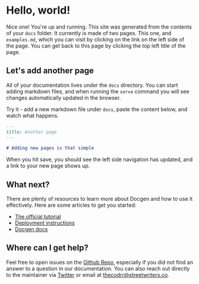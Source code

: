 # Hello, world!

Nice one! You're up and running. This site was generated from the contents of your `docs` folder. It
currently is made of two pages. This one, and `examples.md`, which you can visit by clicking on the
link on the left side of the page. You can get back to this page by clicking the top left title of
the page.

## Let's add another page

All of your documentation lives under the `docs` directory. You can start adding markdown files, and
when running the `serve` command you will see changes automatically updated in the browser.

Try it - add a new markdown file under `docs`, paste the content below, and watch what happens.

```markdown
---
title: Another page
---

# Adding new pages is that simple
```

When you hit save, you should see the left side navigation has updated, and a link to your new page
shows up.

## What next?

There are plenty of resources to learn more about Docgen and how to use it effectively. Here are
some articles to get you started:

- [The official tutorial](https://docgen.streetwriters.co/tutorial)
- [Deployment instructions](https://docgen.streetwriters.co/deployment)
- [Docgen docs](https://docgen.streetwriters.co/)

## Where can I get help?

Feel free to open issues on the [Github Repo](https://github.com/thecodrr/docgen), especially if
you did not find an answer to a question in our documentation. You can also reach out directly to
the maintainer via [Twitter](https://twitter.com/thecodrr) or email at thecodrr@streetwriters.co.
